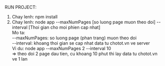 RUN PROJECT:</br>
1. Chay lenh: npm install </br>
2. Chay lenh: node app --maxNumPages [so luong page muon theo doi] --interval [Thoi gian cho moi phien cap nhat]</br>
Mo ta: </br>
--maxNumPages: so luong page (phan trang) muon theo doi</br>
--interval: khoang thoi gian se cap nhat data tu chotot.vn ve server</br>
Vi du: node app --maxNumPages 2 --interval 10</br>
=> theo doi 2 page dau tien, cu khoang 10 phut thi lay data tu chotot.vn ve 1 lan</br>
